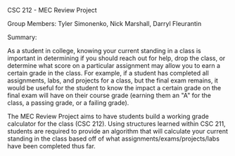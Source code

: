 CSC 212 - MEC Review Project

Group Members: Tyler Simonenko, Nick Marshall, Darryl Fleurantin

Summary:

As a student in college, knowing your current standing in a class is important in determining if you should reach out for
help, drop the class, or determine what score on a particular assignment may allow you to earn a certain grade in the class.
For example, if a student has completed all assignments, labs, and projects for a class, but the final exam remains, it would
be useful for the student to know the impact a certain grade on the final exam will have on their course grade (earning them
an "A" for the class, a passing grade, or a failing grade).

The MEC Review Project aims to have students build a working grade calculator for the class (CSC 212). Using structures
learned within CSC 211, students are required to provide an algorithm that will calculate your current standing in the class
based off of what assignments/exams/projects/labs have been completed thus far. 
